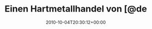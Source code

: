 ---
retweeted: false
source: <a href="http://termtter.org/" rel="nofollow">Termtter</a>
entities:
  hashtags: []
  symbols: []
  user_mentions:
  - name: depone
    screen_name: depone
    indices:
    - '27'
    - '34'
    id_str: '5008851'
    id: '5008851'
  - name: metall0phon
    screen_name: metall0phon
    indices:
    - '55'
    - '67'
    id_str: '196282704'
    id: '196282704'
  urls: []
display_text_range:
- '0'
- '83'
favorite_count: '0'
id_str: '26393032087'
truncated: false
retweet_count: '0'
id: '26393032087'
created_at: Mon Oct 04 20:30:12 +0000 2010
favorited: false
full_text: 'Einen Hartmetallhandel von [@depone](https://twitter.com/depone) empfohlen
  bekommen: [@metall0phon](https://twitter.com/metall0phon) - vom Feinsten!'
lang: de
tags:
- pesos:twitter
date: '2010-10-04T20:30:12+00:00'
src: https://twitter.com/bascht/status/26393032087
original_url: https://twitter.com/bascht/status/26393032087
type: twitter_tweet
text: 'Einen Hartmetallhandel von [@depone](https://twitter.com/depone) empfohlen
  bekommen: [@metall0phon](https://twitter.com/metall0phon) - vom Feinsten!'
title: Einen Hartmetallhandel von [@de

---